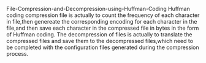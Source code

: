 File-Compression-and-Decompression-using-Huffman-Coding
Huffman coding compression file is actually to count the frequency of each character in file,then genereate the corresponding encoding for each character in the file,and then save each character in the compressed file in bytes in the form of Huffman coding.
The decompression of files is actually to translate the compressed files and save them to the decompressed files,which need to be completed with the configuration files generated during the compression process.
